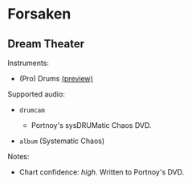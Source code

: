 # Forsaken

## Dream Theater

Instruments:

  * (Pro) Drums [(preview)](http://pages.cs.wisc.edu/~tolly/customs/?title=forsaken&artist=dream-theater)

Supported audio:

  * `drumcam`

    * Portnoy's sysDRUMatic Chaos DVD.

  * `album` (Systematic Chaos)

Notes:

  * Chart confidence: *high*. Written to Portnoy's DVD.

